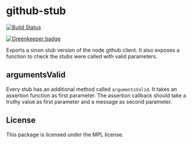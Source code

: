 # github-stub
[![Build Status](https://travis-ci.org/freaktechnik/github-stub.svg?branch=master)](https://travis-ci.org/freaktechnik/github-stub)

[![Greenkeeper badge](https://badges.greenkeeper.io/freaktechnik/github-stub.svg)](https://greenkeeper.io/)

Exports a sinon stub version of the node github client. It also exposes a function
to check the stubs were called with valid parameters.

## argumentsValid
Every stub has an additional method called `argumentsValid`. It takes an assertion
function as first parameter. The assertion callback should take a truthy value
as first parameter and a message as second parameter.

## License
This package is licensed under the MPL license.
